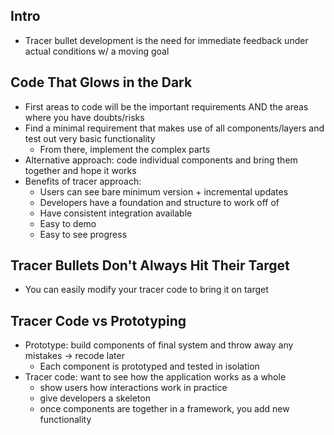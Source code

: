 ## Intro
* Tracer bullet development is the need for immediate feedback under actual conditions w/ a moving goal
## Code That Glows in the Dark
* First areas to code will be the important requirements AND the areas where you have doubts/risks
* Find a minimal requirement that makes use of all components/layers and test out very basic functionality
	* From there, implement the complex parts 
* Alternative approach: code individual components and bring them together and hope it works
* Benefits of tracer approach:
	* Users can see bare minimum version + incremental updates
	* Developers have a foundation and structure to work off of
	* Have consistent integration available
	* Easy to demo
	* Easy to see progress
## Tracer Bullets Don't Always Hit Their Target
* You can easily modify your tracer code to bring it on target
## Tracer Code vs Prototyping
* Prototype: build components of final system and throw away any mistakes -> recode later
	* Each component is prototyped and tested in isolation
* Tracer code: want to see how the application works as a whole
	* show users how interactions work in practice
	* give developers a skeleton
	* once components are together in a framework, you add new functionality